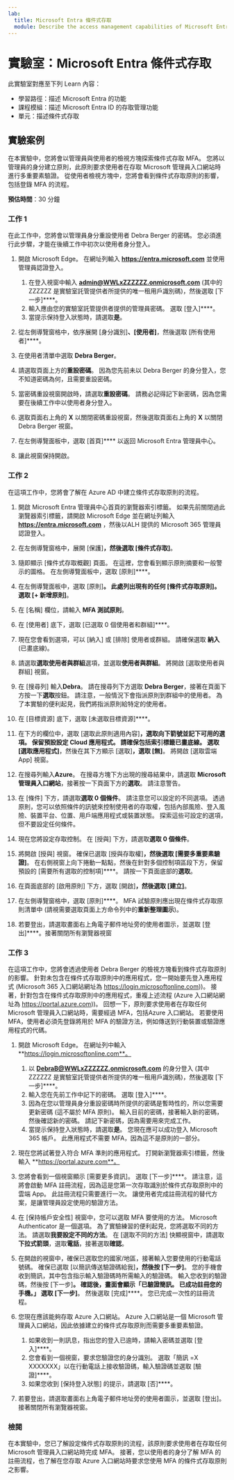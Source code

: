 ```yaml
---
lab:
  title: Microsoft Entra 條件式存取
  module: Describe the access management capabilities of Microsoft Entra ID
---
```


# 實驗室：Microsoft Entra 條件式存取

此實驗室對應至下列 Learn 內容：

- 學習路徑：描述 Microsoft Entra 的功能
- 課程模組：描述 Microsoft Entra ID 的存取管理功能
- 單元：描述條件式存取

## 實驗案例

在本實驗中，您將會以管理員與使用者的檢視方塊探索條件式存取 MFA。  您將以管理員的身分建立原則，此原則要求使用者在存取 Microsoft 管理員入口網站時進行多重要素驗證。  從使用者檢視方塊中，您將會看到條件式存取原則的影響，包括登錄 MFA 的流程。

**預估時間**：30 分鐘

### 工作 1

在此工作中，您將會以管理員身分重設使用者 Debra Berger 的密碼。  您必須進行此步驟，才能在後續工作中初次以使用者身分登入。

1. 開啟 Microsoft Edge。  在網址列輸入 **https://entra.microsoft.com** 並使用管理員認證登入。
    1. 在登入視窗中輸入 **admin@WWLxZZZZZZ.onmicrosoft.com** (其中的 ZZZZZZ  是實驗室託管提供者所提供的唯一租用戶識別碼)，然後選取 [下一步]****。
    1. 輸入應由您的實驗室託管提供者提供的管理員密碼。 選取 [登入]****。
    1. 當提示保持登入狀態時，請選取**是**。

1. 從左側導覽窗格中，依序展開 [身分識別]****、[使用者]****，然後選取 [所有使用者]****。

1. 在使用者清單中選取 **Debra Berger**。

1. 請選取頁面上方的**重設密碼**。 因為您先前未以 Debra Berger 的身分登入，您不知道密碼為何，且需要重設密碼。

1. 當密碼重設視窗開啟時，請選取**重設密碼**。  請務必記得記下新密碼，因為您需要在後續工作中以使用者身分登入。

1. 選取頁面右上角的 **X** 以關閉密碼重設視窗，然後選取頁面右上角的 **X** 以關閉 Debra Berger 視窗。

1. 在左側導覽面板中，選取 [首頁]**** 以返回 Microsoft Entra 管理員中心。

1. 讓此視窗保持開啟。

### 工作 2

在這項工作中，您將會了解在 Azure AD 中建立條件式存取原則的流程。

1. 開啟 Microsoft Entra 管理員中心首頁的瀏覽器索引標籤。   如果先前關閉過此瀏覽器索引標籤，請開啟 Microsoft Edge 並在網址列輸入 **https://entra.microsoft.com** ，然後以ALH 提供的 Microsoft 365 管理員認證登入。

1. 在左側導覽窗格中，展開 [保護]****，然後選取 [條件式存取]****。

1. 隨即顯示 [條件式存取概觀] 頁面。  在這裡，您會看到顯示原則摘要和一般警示的圖格。  在左側導覽面板中，選取 [原則]****。

1. 在左側導覽面板中，選取 [原則]****。 此處列出現有的任何 [條件式存取原則]。 選取 [+ 新增原則]****。

1. 在 [名稱] 欄位，請輸入 **MFA 測試原則**。

1. 在 [使用者] 底下，選取 [已選取 0 個使用者和群組]****。

1. 現在您會看到選項，可以 [納入] 或 [排除] 使用者或群組。  請確保選取 **納入** (已畫底線)。

1. 請選取**選取使用者與群組**選項，並選取**使用者與群組**。  將開啟 [選取使用者與群組] 視窗。  

1. 在 [搜尋列] 輸入**Debra**。  請在搜尋列下方選取 **Debra Berger**，接著在頁面下方按一下**選取**按鈕。  請注意，一般情況下會指派原則到群組中的使用者。  為了本實驗的便利起見，我們將指派原則給特定的使用者。

1. 在 [目標資源] 底下，選取 [未選取目標資源]****。

1. 在下方的欄位中，選取 [選取此原則適用內容]****，選取向下箭號並記下可用的選項。  保留預設設定 **Cloud 應用程式**。  請確保**包括**索引標籤已畫底線。  選取 [選取應用程式]****，然後在其下方顯示 [選取]****，選取 [無]****。  將開啟 [選取雲端 App] 視窗。

1. 在搜尋列輸入**Azure**。  在搜尋方塊下方出現的搜尋結果中，請選取 **Microsoft 管理員入口網站**，接著按一下頁面下方的**選取**。  請注意警告。  

1. 在 [條件] 下方，請選取**選取 0 個條件**。  請注意您可以設定的不同選項。  透過原則，您可以依照條件的訊號來控制使用者的存取權，包括內部風險、登入風險、裝置平台、位置、用戶端應用程式或裝置狀態。  探索這些可設定的選項，但不要設定任何條件。

1. 現在您將設定存取控制。  在 [授與] 下方，請選取**選取 0 個條件**。

1. 將開啟 [授與] 視窗。  確保已選取 [授與存取權]****，然後選取 [需要多重要素驗證]****。 在右側視窗上向下捲動一點點，然後在針對多個控制項區段下方，保留預設的 [需要所有選取的控制項]****。  請按一下頁面底部的**選取**。

1. 在頁面底部的 [啟用原則] 下方，選取 [開啟]****，然後選取 [建立]****。

1. 在左側導覽窗格中，選取 [原則]****。 MFA 試驗原則應出現在條件式存取原則清單中 (請視需要選取頁面上方命令列中的**重新整理圖示**)。

1. 若要登出，請選取畫面右上角電子郵件地址旁的使用者圖示，並選取 [登出]****。接著關閉所有瀏覽器視窗

### 工作 3

在這項工作中，您將會透過使用者 Debra Berger 的檢視方塊看到條件式存取原則的影響。 針對未包含在條件式存取原則中的應用程式，您一開始要先登入應用程式 (Microsoft 365 入口網站網址為 https://login.microsoftonline.com))。  接著，針對包含在條件式存取原則中的應用程式，重複上述流程 (Azure 入口網站網址為 https://portal.azure.com))。  回想一下，原則要求使用者在存取任何 Microsoft 管理員入口網站時，需要經過 MFA，包括Azure 入口網站。  若要使用 MFA，使用者必須先登錄將用於 MFA 的驗證方法，例如傳送到行動裝置或驗證應用程式的代碼。

1. 開啟 Microsoft Edge。  在網址列中輸入 **https://login.microsoftonline.com**。
    1. 以 **DebraB@WWLxZZZZZZ.onmicrosoft.com** 的身分登入 (其中 ZZZZZZ 是實驗室託管提供者所提供的唯一租用戶識別碼)，然後選取 [下一步]****。
    1. 輸入您在先前工作中記下的密碼。 選取 [登入]****。
    1. 因為在您以管理員身分重設密碼時所提供的密碼是暫時性的，所以您需要更新密碼 (這不屬於 MFA 原則)。 輸入目前的密碼，接著輸入新的密碼，然後確認新的密碼。  請記下新密碼，因為需要用來完成工作。
    1. 當提示保持登入狀態時，請選取**是**。  您現在應可以成功登入 Microsoft 365 帳戶。 此應用程式不需要 MFA，因為這不是原則的一部分。

1. 現在您將試著登入符合 MFA 準則的應用程式。 打開新瀏覽器索引標籤，然後輸入 **https://portal.azure.com**。

1. 您將會看到一個視窗顯示 [需要更多資訊]。  選取 [下一步]****。  請注意，這將會啟動 MFA 註冊流程，因為這是您第一次存取識別於條件式存取原則中的雲端 App。  此註冊流程只需要進行一次。   讓使用者完成註冊流程的替代方案，是讓管理員設定使用的驗證方法。

1. 在 [保持帳戶安全性] 視窗中，您可以選取 MFA 要使用的方法。  Microsoft Authenticator 是一個選項。 為了實驗練習的便利起見，您將選取不同的方法。  請選取**我要設定不同的方法**。  在 [選取不同的方法] 快顯視窗中，請選取**下拉式箭頭**，選取**電話**，接著選取**確認**。

1. 在開啟的視窗中，確保已選取您的國家/地區，接著輸入您要使用的行動電話號碼。  確保已選取 [以簡訊傳送驗證碼給我]****，然後按 [下一步]****。  您的手機會收到簡訊，其中包含指示輸入驗證碼時所需輸入的驗證碼。  輸入您收到的驗證碼，然後按 [下一步]****。  確認後，畫面會顯示「已驗證簡訊。 已成功註冊您的手機。」  選取 [下一步]****。 然後選取 [完成]****。  您已完成一次性的註冊流程。

1. 您現在應該能夠存取 Azure 入口網站。  Azure 入口網站是一個 Microsoft 管理員入口網站，因此依據建立的條件式存取原則而需要多重要素驗證。  
    1. 如果收到一則訊息，指出您的登入已逾時，請輸入密碼並選取 [登入]****。
    1. 您會看到一個視窗，要求您驗證您的身分識別。  選取「簡訊 =X XXXXXXX」以在行動電話上接收驗證碼，輸入驗證碼並選取 [驗證]****。
    1. 如果您收到 [保持登入狀態] 的提示，請選取 [否]****。

1. 若要登出，請選取畫面右上角電子郵件地址旁的使用者圖示，並選取 [登出]。接著關閉所有瀏覽器視窗。

### 檢閱

在本實驗中，您已了解設定條件式存取原則的流程，該原則要求使用者在存取任何 Microsoft 管理員入口網站時完成 MFA。  接著，您以使用者的身分了解 MFA 的註冊流程，也了解在您存取 Azure 入口網站時要求您使用 MFA 的條件式存取原則之影響。
